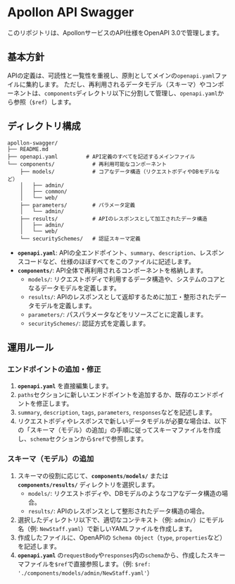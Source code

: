 # Apollon API Swagger

このリポジトリは、ApollonサービスのAPI仕様をOpenAPI 3.0で管理します。

## 基本方針

APIの定義は、可読性と一覧性を重視し、原則としてメインの`openapi.yaml`ファイルに集約します。
ただし、再利用されるデータモデル（スキーマ）やコンポーネントは、`components`ディレクトリ以下に分割して管理し、`openapi.yaml`から参照（`$ref`）します。

## ディレクトリ構成

```
apollon-swagger/
├── README.md
├── openapi.yaml         # API定義のすべてを記述するメインファイル
└── components/            # 再利用可能なコンポーネント
    ├── models/            # コアなデータ構造（リクエストボディやDBモデルなど）
    │   ├── admin/
    │   ├── common/
    │   └── web/
    ├── parameters/        # パラメータ定義
    │   └── admin/
    ├── results/           # APIのレスポンスとして加工されたデータ構造
    │   ├── admin/
    │   └── web/
    └── securitySchemes/   # 認証スキーマ定義
```

- **`openapi.yaml`**: APIの全エンドポイント、`summary`、`description`、レスポンスコードなど、仕様のほぼすべてをこのファイルに記述します。
- **`components/`**: API全体で再利用されるコンポーネントを格納します。
  - `models/`: リクエストボディで利用するデータ構造や、システムのコアとなるデータモデルを定義します。
  - `results/`: APIのレスポンスとして返却するために加工・整形されたデータモデルを定義します。
  - `parameters/`: パスパラメータなどをリソースごとに定義します。
  - `securitySchemes/`: 認証方式を定義します。

## 運用ルール

### エンドポイントの追加・修正

1.  **`openapi.yaml`** を直接編集します。
2.  `paths`セクションに新しいエンドポイントを追加するか、既存のエンドポイントを修正します。
3.  `summary`, `description`, `tags`, `parameters`, `responses`などを記述します。
4.  リクエストボディやレスポンスで新しいデータモデルが必要な場合は、以下の「スキーマ（モデル）の追加」の手順に従ってスキーマファイルを作成し、`schema`セクションから`$ref`で参照します。

### スキーマ（モデル）の追加

1.  スキーマの役割に応じて、**`components/models/`** または **`components/results/`** ディレクトリを選択します。
    *   `models/`: リクエストボディや、DBモデルのようなコアなデータ構造の場合。
    *   `results/`: APIのレスポンスとして整形されたデータ構造の場合。
2.  選択したディレクトリ以下で、適切なコンテキスト（例: `admin/`）にモデル名（例: `NewStaff.yaml`）で新しいYAMLファイルを作成します。
3.  作成したファイルに、OpenAPIの `Schema Object`（`type`, `properties`など）を記述します。
4.  **`openapi.yaml`** の`requestBody`や`responses`内の`schema`から、作成したスキーマファイルを`$ref`で直接参照します。（例: `$ref: './components/models/admin/NewStaff.yaml'`）

